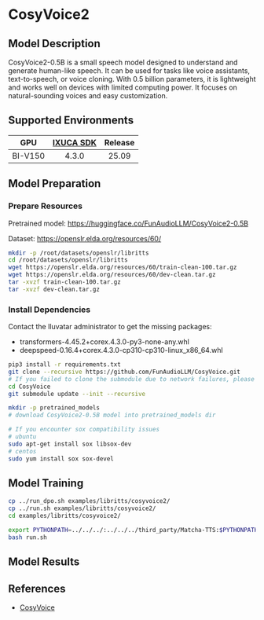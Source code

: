 # CosyVoice2

## Model Description

CosyVoice2-0.5B is a small speech model designed to understand and generate human-like speech. It can be used for tasks like voice assistants, text-to-speech, or voice cloning. With 0.5 billion parameters, it is lightweight and works well on devices with limited computing power. It focuses on natural-sounding voices and easy customization.

## Supported Environments

| GPU    | [IXUCA SDK](https://gitee.com/deep-spark/deepspark#%E5%A4%A9%E6%95%B0%E6%99%BA%E7%AE%97%E8%BD%AF%E4%BB%B6%E6%A0%88-ixuca) | Release |
| :----: | :----: | :----: |
| BI-V150 | 4.3.0     |  25.09  |

## Model Preparation

### Prepare Resources

Pretrained model: <https://huggingface.co/FunAudioLLM/CosyVoice2-0.5B>

Dataset: <https://openslr.elda.org/resources/60/>

```bash
mkdir -p /root/datasets/openslr/libritts
cd /root/datasets/openslr/libritts
wget https://openslr.elda.org/resources/60/train-clean-100.tar.gz
wget https://openslr.elda.org/resources/60/dev-clean.tar.gz
tar -xvzf train-clean-100.tar.gz
tar -xvzf dev-clean.tar.gz
```

### Install Dependencies

Contact the Iluvatar administrator to get the missing packages:

- transformers-4.45.2+corex.4.3.0-py3-none-any.whl
- deepspeed-0.16.4+corex.4.3.0-cp310-cp310-linux_x86_64.whl

```bash
pip3 install -r requirements.txt
git clone --recursive https://github.com/FunAudioLLM/CosyVoice.git
# If you failed to clone the submodule due to network failures, please run the following command until success
cd CosyVoice
git submodule update --init --recursive

mkdir -p pretrained_models
# download CosyVoice2-0.5B model into pretrained_models dir

# If you encounter sox compatibility issues
# ubuntu
sudo apt-get install sox libsox-dev
# centos
sudo yum install sox sox-devel
```

## Model Training

```bash
cp ../run_dpo.sh examples/libritts/cosyvoice2/
cp ../run.sh examples/libritts/cosyvoice2/
cd examples/libritts/cosyvoice2/

export PYTHONPATH=../../../:../../../third_party/Matcha-TTS:$PYTHONPATH
bash run.sh
```

## Model Results

## References

- [CosyVoice](https://github.com/FunAudioLLM/CosyVoice/commit/0a496c18f78ca993c63f6d880fcc60778bfc85c1)